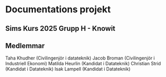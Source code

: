 # Documentations projekt
## Sims Kurs 2025 Grupp H - Knowit



## Medlemmar
Taha Khudher (Civilingenjör i datateknik)
Jacob Broman (Civilingenjör i Industriell Ekonomi)
Matilda Heurlin (Kandidat i Datateknik)
Christian Strid (Kandidat i Datateknik)
Isak Lampell (Kandidat i Datateknik)  
